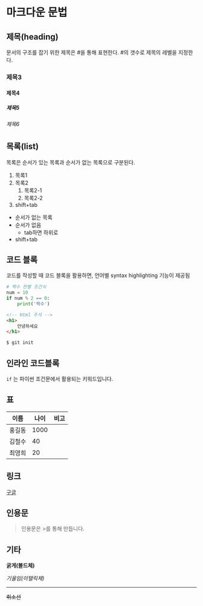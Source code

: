 # 마크다운 문법

## 제목(heading)

문서의 구조를 잡기 위한 제목은 #을 통해 표현한다. #의 갯수로 제목의 레벨을 지정한다. 

### 제목3

#### 제목4

##### 제목5

###### 제목6

## 목록(list)

목록은 순서가 있는 목록과 순서가 없는 목록으로 구분된다.

1. 목록1
2. 목록2
   1. 목록2-1
   2. 목록2-2
3. shift+tab

* 순서가 없는 목록
* 순서가 없음
  * tab하면 하위로 
* shift+tab

## 코드 블록

코드를 작성할 때 코드 블록을 활용하면, 언어별 syntax highlighting 기능이 제공됨

```python
# 짝수 판별 조건식
num = 10
if num % 2 == 0:
    print('짝수')
```

```html
<!-- Html 주석 -->
<h1>
    안녕하세요
</h1>
```

```bash
$ git init 
```

## 인라인 코드블록

`if` 는 파이썬 조건문에서 활용되는 키워드입니다.

## 표

| 이름   | 나이 | 비고 |
| ------ | ---- | ---- |
| 홍길동 | 1000 |      |
| 김철수 | 40   |      |
| 최영희 | 20   |      |

## 링크

[구글](https://google.com)

## 인용문

> 인용문은 >를 통해 만듭니다.

## 기타

**굵게(볼드체)**

*기울임(이탤릭체)*

---

~~취소선~~















